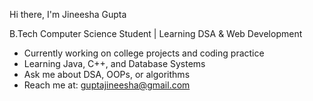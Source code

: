  Hi there, I'm Jineesha Gupta

 B.Tech Computer Science Student | Learning DSA & Web Development

-  Currently working on college projects and coding practice
-  Learning Java, C++, and Database Systems
-  Ask me about DSA, OOPs, or algorithms
-  Reach me at: guptajineesha@gmail.com
